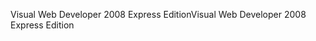 <span data-ttu-id="35b0e-101">Visual Web Developer 2008 Express Edition</span><span class="sxs-lookup"><span data-stu-id="35b0e-101">Visual Web Developer 2008 Express Edition</span></span>